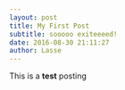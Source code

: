 ```yaml
---
layout: post
title: My First Post
subtitle: sooooo exiteeeed!
date: 2016-08-30 21:11:27
author: Lasse
---
```


This is a **test** posting
